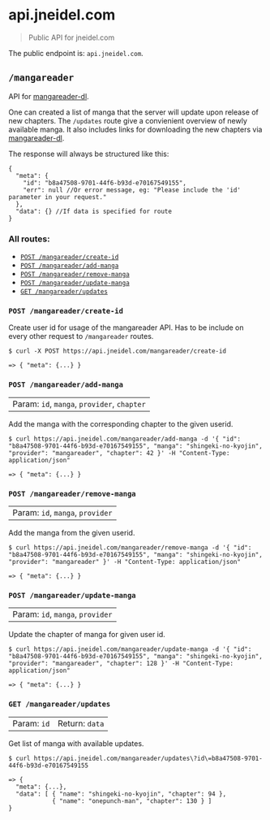 # api.jneidel.com

> Public API for jneidel.com

The public endpoint is: `api.jneidel.com`.

## `/mangareader`

API for [mangareader-dl](https://github.com/jneidel/mangareader-dl).

One can created a list of manga that the server will update upon release of new chapters. The `/updates` route give a convienient overview of newly available manga. It also includes links for downloading the new chapters via [mangareader-dl](https://github.com/jneidel/mangareader-dl).

The response will always be structured like this:

```
{
  "meta": {
    "id": "b8a47508-9701-44f6-b93d-e70167549155",
    "err": null //Or error message, eg: "Please include the 'id' parameter in your request."
  },
  "data": {} //If data is specified for route
}
```

### All routes:

- [`POST /mangareader/create-id`](#post-mangareadercreate-id)
- [`POST /mangareader/add-manga`](#post-mangareaderadd-manga)
- [`POST /mangareader/remove-manga`](#post-mangareaderremove-manga)
- [`POST /mangareader/update-manga`](#post-mangareaderupdate-manga)
- [`GET /mangareader/updates`](#get-mangareaderupdates)

### `POST /mangareader/create-id`

Create user id for usage of the mangareader API. Has to be include on every other request to `/mangareader` routes.

```
$ curl -X POST https://api.jneidel.com/mangareader/create-id

=> { "meta": {...} }
```

### `POST /mangareader/add-manga`

<table><tr>
  <td>Param: <code>id</code>, <code>manga</code>, <code>provider</code>, <code>chapter</code></td>
</tr></table>

Add the manga with the corresponding chapter to the given userid.

```
$ curl https://api.jneidel.com/mangareader/add-manga -d '{ "id": "b8a47508-9701-44f6-b93d-e70167549155", "manga": "shingeki-no-kyojin", "provider": "mangareader", "chapter": 42 }' -H "Content-Type: application/json"

=> { "meta": {...} }
```

### `POST /mangareader/remove-manga`

<table><tr>
  <td>Param: <code>id</code>, <code>manga</code>, <code>provider</code></td>
</tr></table>

Add the manga from the given userid.

```
$ curl https://api.jneidel.com/mangareader/remove-manga -d '{ "id": "b8a47508-9701-44f6-b93d-e70167549155", "manga": "shingeki-no-kyojin", "provider": "mangareader" }' -H "Content-Type: application/json"

=> { "meta": {...} }
```

### `POST /mangareader/update-manga`

<table><tr>
  <td>Param: <code>id</code>, <code>manga</code>, <code>provider</code></td>
</tr></table>

Update the chapter of manga for given user id.

```
$ curl https://api.jneidel.com/mangareader/update-manga -d '{ "id": "b8a47508-9701-44f6-b93d-e70167549155", "manga": "shingeki-no-kyojin", "provider": "mangareader", "chapter": 128 }' -H "Content-Type: application/json"

=> { "meta": {...} }
```

### `GET /mangareader/updates`

<table><tr>
  <td>Param: <code>id</code></td>
  <td>Return: <code>data</code></td>
</tr></table>

Get list of manga with available updates.

```
$ curl https://api.jneidel.com/mangareader/updates\?id\=b8a47508-9701-44f6-b93d-e70167549155

=> {
  "meta": {...},
  "data": [ { "name": "shingeki-no-kyojin", "chapter": 94 },
            { "name": "onepunch-man", "chapter": 130 } ]
}
```
